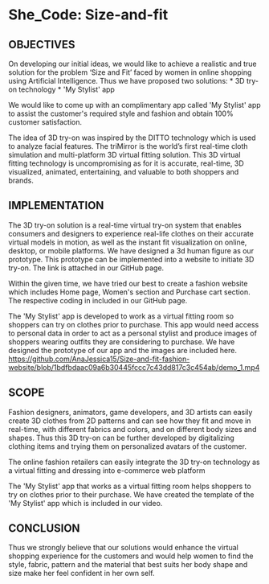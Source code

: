 # She_Code: Size-and-fit

## OBJECTIVES

On developing our initial ideas, we would like to achieve a realistic and true solution for the problem ‘Size and Fit’ faced by women in online shopping using Artificial Intelligence. Thus we have proposed two solutions: * 3D try-on technology * 'My Stylist' app

We would like to come up with an complimentary app called 'My Stylist' app to assist the customer's required style and fashion and obtain 100% customer satisfaction.

The idea of 3D try-on was inspired by the DITTO technology which is used to analyze facial features. The triMirror is the world’s first real-time cloth simulation and multi-platform 3D virtual fitting solution. This 3D virtual fitting technology is uncompromising as for it is accurate, real-time, 3D visualized, animated, entertaining, and valuable to both shoppers and brands.

## IMPLEMENTATION

The 3D try-on solution is a real-time virtual try-on system that enables consumers and designers to experience real-life clothes on their accurate virtual models in motion, as well as the instant fit visualization on online, desktop, or mobile platforms. We have designed a 3d human figure as our prototype. This prototype can be implemented into a website to initiate 3D try-on. The link is attached in our GitHub page.

Within the given time, we have tried our best to create a fashion website which includes Home page, Women's section and Purchase cart section. The respective coding in included in our GitHub page.

The 'My Stylist' app is developed to work as a virtual fitting room so shoppers can try on clothes prior to purchase. This app would need access to personal data in order to act as a personal stylist and produce images of shoppers wearing outfits they are considering to purchase. We have designed the prototype of our app and the images are included here. https://github.com/AnaJessica15/Size-and-fit-fashion-website/blob/1bdfbdaac09a6b30445fccc7c43dd817c3c454ab/demo_1.mp4

## SCOPE

Fashion designers, animators, game developers, and 3D artists can easily create 3D clothes from 2D patterns and can see how they fit and move in real-time, with different fabrics and colors, and on different body sizes and shapes. Thus this 3D try-on can be further developed by digitalizing clothing items and trying them on personalized avatars of the customer.

The online fashion retailers can easily integrate the 3D try-on technology as a virtual fitting and dressing into e-commerce web platform

The 'My Stylist' app that works as a virtual fitting room helps shoppers to try on clothes prior to their purchase. We have created the template of the 'My Stylist' app which is included in our video.

## CONCLUSION 

Thus we strongly believe that our solutions would enhance the virtual shopping experience for the customers and would help women to find the style, fabric, pattern and the material that best suits her body shape and size make her feel confident in her own self.

